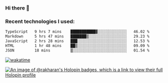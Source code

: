 ### Hi there 👋

### Recent technologies I used:
<!--START_SECTION:waka-->

```txt
TypeScript   9 hrs 7 mins    ███████████▓░░░░░░░░░░░░░   46.02 %
Markdown     5 hrs 47 mins   ███████▒░░░░░░░░░░░░░░░░░   29.23 %
JavaScript   2 hrs 28 mins   ███░░░░░░░░░░░░░░░░░░░░░░   12.53 %
HTML         1 hr 48 mins    ██▒░░░░░░░░░░░░░░░░░░░░░░   09.09 %
JSON         18 mins         ▒░░░░░░░░░░░░░░░░░░░░░░░░   01.54 %
```

<!--END_SECTION:waka-->
[![wakatime](https://wakatime.com/badge/user/fe50d444-0cee-4d14-a0b3-b9e8509eb4d0.svg)](https://wakatime.com/@fe50d444-0cee-4d14-a0b3-b9e8509eb4d0)

[![An image of @rakharan's Holopin badges, which is a link to view their full Holopin profile](https://holopin.me/rakharan)](https://holopin.io/@rakharan)
